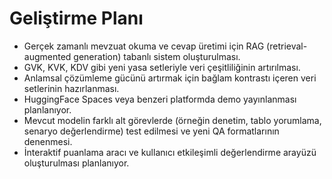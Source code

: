 # Geliştirme Planı

- Gerçek zamanlı mevzuat okuma ve cevap üretimi için RAG (retrieval-augmented generation) tabanlı sistem oluşturulması.
- GVK, KVK, KDV gibi yeni yasa setleriyle veri çeşitliliğinin artırılması.
- Anlamsal çözümleme gücünü artırmak için bağlam kontrastı içeren veri setlerinin hazırlanması.
- HuggingFace Spaces veya benzeri platformda demo yayınlanması planlanıyor.
- Mevcut modelin farklı alt görevlerde (örneğin denetim, tablo yorumlama, senaryo değerlendirme) test edilmesi ve yeni QA formatlarının denenmesi.
- İnteraktif puanlama aracı ve kullanıcı etkileşimli değerlendirme arayüzü oluşturulması planlanıyor.
